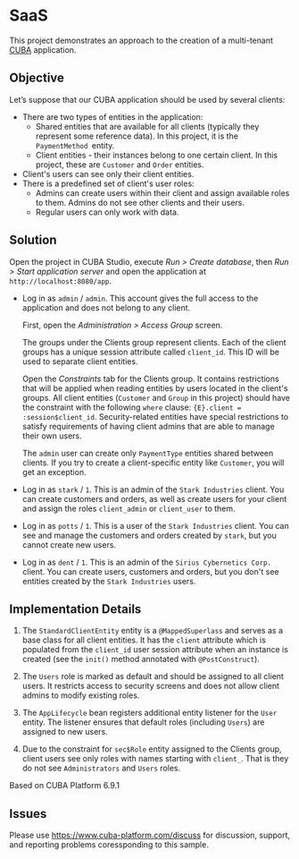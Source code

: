 # SaaS

This project demonstrates an approach to the creation of a multi-tenant [CUBA](https://www.cuba-platform.com) application.

## Objective

Let’s suppose that our CUBA application should be used by several clients:

* There are two types of entities in the application:
    * Shared entities that are available for all clients (typically they represent some reference data). In this project, it is the `PaymentMethod `entity.
    * Client entities - their instances belong to one certain client. In this project, these are `Customer` and `Order` entities.
* Client's users can see only their client entities.
* There is a predefined set of client's user roles:
    * Admins can create users within their client and assign available roles to them. Admins do not see other clients and their users.
    * Regular users can only work with data.

## Solution

Open the project in CUBA Studio, execute *Run > Create database*, then *Run > Start application server* and open the application at `http://localhost:8080/app`.

* Log in as `admin` / `admin`. This account gives the full access to the application and does not belong to any client.

    First, open the *Administration > Access Group* screen.

    The groups under the Clients group represent clients. Each of the client groups has a unique session attribute called `client_id`. This ID will be used to separate client entities.

    Open the *Constraints* tab for the Clients group. It contains restrictions that will be applied when reading entities by users located in the client's groups. All client entities (`Customer` and `Group` in this project) should have the constraint with the following `where` clause: `{E}.client = :session$client_id`. Security-related entities have special restrictions to satisfy requirements of having client admins that are able to manage their own users.

    The `admin` user can create only `PaymentType` entities shared between clients. If you try to create a client-specific entity like `Customer`, you will get an exception.

* Log in as `stark` / `1`. This is an admin of the `Stark Industries` client. You can create customers and orders, as well as create users for your client and assign the roles `client_admin` or `client_user` to them.

* Log in as `potts` / `1`. This is a user of the `Stark Industries` client. You can see and manage the customers and orders created by `stark`, but you cannot create new users.

* Log in as `dent` / `1`. This is an admin of the `Sirius Cybernetics Corp.` client. You can create users, customers and orders, but you don't see entities created by the `Stark Industries` users.

## Implementation Details

1. The `StandardClientEntity` entity is a `@MappedSuperlass` and serves as a base class for all client entities. It has the `client` attribute which is populated from the `client_id` user session attribute when an instance is created (see the `init()` method annotated with `@PostConstruct`).

2. The `Users` role is marked as default and should be assigned to all client users. It restricts access to security screens and does not allow client admins to modify existing roles.

3. The `AppLifecycle` bean registers additional entity listener for the `User` entity. The listener ensures that default roles (including `Users`) are assigned to new users.

4. Due to the constraint for `sec$Role` entity assigned to the Clients group, client users see only roles with names starting with `client_`. That is they do not see `Administrators` and `Users` roles.

Based on CUBA Platform 6.9.1

## Issues
Please use https://www.cuba-platform.com/discuss for discussion, support, and reporting problems coressponding to this sample.
